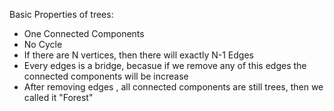 Basic Properties of trees:
- One Connected Components
- No Cycle
- If there are N vertices, then there will exactly N-1 Edges
- Every edges is a bridge, becasue if we remove any of this edges the connected components will be increase
- After removing edges , all connected components are still trees, then we called it "Forest" 
